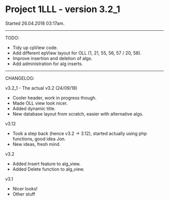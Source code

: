 # Project 1LLL - version 3.2_1
Started 26.04.2018 03:17am.

---

TODO:

- Tidy up cpView code.
- Add different epView layout for OLL (1, 21, 55, 56, 57 / 20, 58).
- Improve insertion and deletion of algs.
- Add administration for alg inserts.

---

CHANGELOG:

v3.2_1 - The actual v3.2 (24/09/18)

- Cooler header, work in progress though.
- Made OLL view look nicer.
- Added dynamic title.
- New database layout from scratch, easier with alternative algs.

v3.12

- Took a step back (hence v3.2 -> 3.12), started actually using php functions, good idea Jon.
- New ideas, fresh mind.

v3.2

- Added Insert feature to alg_view.
- Added Delete function to alg_view.

v3.1

- Nicer looks!
- Other stuff
